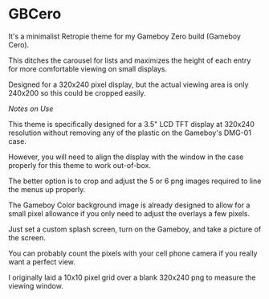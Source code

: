 # GBCero

It's a minimalist Retropie theme for my Gameboy Zero build (Gameboy Cero). 

This ditches the carousel for lists and maximizes the height of each entry for more comfortable viewing on small displays.

Designed for a 320x240 pixel display, but the actual viewing area is only 240x200 so this could be cropped easily.


*Notes on Use*

This theme is specifically designed for a 3.5" LCD TFT display at 320x240 resolution without removing any of the plastic on the Gameboy's DMG-01 case.



However, you will need to align the display with the window in the case properly for this theme to work out-of-box.



The better option is to crop and adjust the 5 or 6 png images required to line the menus up properly. 

The Gameboy Color background image is already designed to allow for a small pixel allowance if you only need to adjust the overlays a few pixels.

Just set a custom splash screen, turn on the Gameboy, and take a picture of the screen. 

You can probably count the pixels with your cell phone camera if you really want a perfect view.

I originally laid a 10x10 pixel grid over a blank 320x240 png to measure the viewing window.
